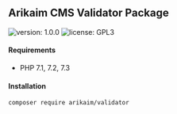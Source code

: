 ## Arikaim CMS Validator Package
![version: 1.0.0](https://img.shields.io/github/release/arikaim/validator.svg)
![license: GPL3](https://img.shields.io/badge/License-GPLv3-blue.svg)
   
  
  
#### Requirements 
  * PHP 7.1, 7.2, 7.3


#### Installation

```sh
composer require arikaim/validator
```
